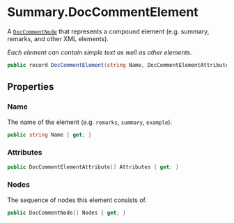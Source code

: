 # Summary.DocCommentElement
A [`DocCommentNode`](./DocCommentNode.md) that represents a compound element (e.g. summary, remarks, and other XML elements).

_Each element can contain simple text as well as other elements._

```cs
public record DocCommentElement(string Name, DocCommentElementAttribute[] Attributes, DocCommentNode[] Nodes) : DocCommentNode
```

## Properties
### Name
The name of the element (e.g. `remarks`, `summary`, `example`).

```cs
public string Name { get; }
```

### Attributes
```cs
public DocCommentElementAttribute[] Attributes { get; }
```

### Nodes
The sequence of nodes this element consists of.

```cs
public DocCommentNode[] Nodes { get; }
```

